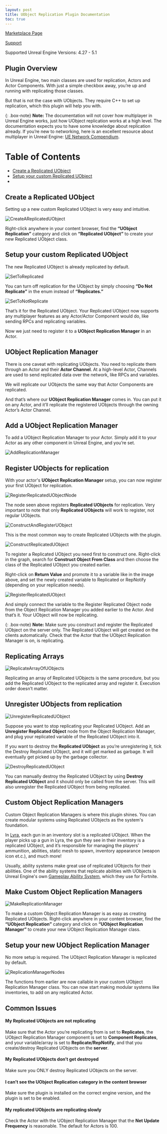 ```yaml
---
layout: post
title: UObject Replication Plugin Documentation
toc: true
---
```


[Marketplace Page](https://www.unrealengine.com/marketplace/en-US/product/34834b25f9b94125a015342fb3fae218)

[Support](https://discord.gg/NenE6EptdD)

Supported Unreal Engine Versions: 4.27 - 5.1

## Plugin Overview <a name="plugin-overview"></a>

In Unreal Engine, two main classes are used for replication, Actors and Actor Components. With just a simple checkbox away, you’re up and running with replicating those classes.

But that is not the case with UObjects. They require C++ to set up replication, which this plugin will help you with.

{: .box-note}
**Note:** The documentation will not cover how multiplayer in Unreal Engine works, just how UObject replication works at a high level. The documentation expects you to have some knowledge about replication already. If you’re new to networking, here is an excellent resource about multiplayer in Unreal Engine: [UE Network Compendium](https://cedric-neukirchen.net/Downloads/Compendium/UE4_Network_Compendium_by_Cedric_eXi_Neukirchen.pdf).

# Table of Contents
* [Create a Replicated UObject](#create-a-replicated-uobject)
* [Setup your custom Replicated UObject](#setup-your-custom-replicated-uobject)
*


## Create a Replicated UObject <a name="create-a-replicated-uobject"></a>

Setting up a new custom Replicated UObject is very easy and intuitive.

![CreateAReplicatedUObject](https://raw.githubusercontent.com/OlssonDev/olssondev.github.io/master/assets/img/CreateAReplicatedUObject.png)

Right-click anywhere in your content browser, find the **“UObject Replication”** category and click on **“Replicated UObject”** to create your new Replicated UObject class.

## Setup your custom Replicated UObject <a name="setup-your-custom-replicated-uobject"></a>

The new Replicated UObject is already replicated by default.

![SetToReplicated](https://raw.githubusercontent.com/OlssonDev/olssondev.github.io/master/assets/img/SetToReplicated.png)

You can turn off replication for the UObject by simply choosing **“Do Not Replicate”** in the enum instead of **“Replicates.”**

![SetToNotReplicate](https://raw.githubusercontent.com/OlssonDev/olssondev.github.io/master/assets/img/SetToNotReplicate.png)

That’s it for the Replicated UObject. Your Replicated UObject now supports any multiplayer features as any Actor/Actor Component would do, like sending RPCs and replicating variables. 

Now we just need to register it to a **UObject Replication Manager** in an Actor.

## UObject Replication Manager

There is one caveat with replicating UObjects. You need to replicate them through an Actor and their **Actor Channel**. At a high-level Actor, Channels are used to send replicated data over the network, like RPCs and variables. 

We will replicate our UObjects the same way that Actor Components are replicated. 

And that’s where our **UObject Replication Manager** comes in. You can put it on any Actor, and it’ll replicate the registered UObjects through the owning Actor’s Actor Channel.

## Add a UObject Replication Manager

To add a UObject Replication Manager to your Actor. Simply add it to your Actor as any other component in Unreal Engine, and you’re set.

![AddReplicationManager](https://raw.githubusercontent.com/OlssonDev/olssondev.github.io/master/assets/img/AddReplicationManager.png)

## Register UObjects for replication

With your actor's **UObject Replication Manager** setup, you can now register your first UObject for replication.

![RegisterReplicatedUObjectNode](https://raw.githubusercontent.com/OlssonDev/olssondev.github.io/master/assets/img/RegisterReplicatedUObjectNode.png)

The node seen above registers **Replicated UObjects** for replication. Very important to note that only **Replicated UObjects** will work to register, not regular UObjects.

![ConstructAndRegisterUObject](https://raw.githubusercontent.com/OlssonDev/olssondev.github.io/master/assets/img/ConstructAndRegisterUObject.png)

This is the most common way to create Replicated UObjects with the plugin.

![ConstructReplicatedUObject](https://raw.githubusercontent.com/OlssonDev/olssondev.github.io/master/assets/img/ConstructReplicatedUObject.png)

To register a Replicated UObject you need first to construct one. Right-click in the graph, search for **Construct Object From Class** and then choose the class of the Replicated UObject you created earlier.

Right-click on **Return Value** and promote it to a variable like in the image above, and set the newly created variable to Replicated or RepNotify (depending on your replication needs).

![RegisterReplicatedUObject](https://raw.githubusercontent.com/OlssonDev/olssondev.github.io/master/assets/img/RegisterReplicatedUObject.png)

And simply connect the variable to the Register Replicated Object node from the Object Replication Manager you added earlier to the Actor. And that’s it. Your UObject will now be replicating.

{: .box-note}
**Note:** Make sure you construct and register the Replicated UObject on the server only. The Replicated UObject will get created on the clients automatically. Check that the Actor that the UObject Replication Manager is on, is replicating. 

## Replicating Arrays

![ReplicateArrayOfUObjects](https://raw.githubusercontent.com/OlssonDev/olssondev.github.io/master/assets/img/ReplicatingArray.png)

Replicating an array of Replicated UObjects is the same procedure, but you add the Replicated UObject to the replicated array and register it. Execution order doesn’t matter.

## Unregister UObjects from replication

![UnregisterReplicatedUObject](https://raw.githubusercontent.com/OlssonDev/olssondev.github.io/master/assets/img/UnregisterReplicatedUObject.png)

Suppose you want to stop replicating your Replicated UObject. Add an **Unregister Replicated Object** node from the Object Replication Manager, and plug your replicated variable of the Replicated UObject into it. 

If you want to destroy the **Replicated UObject** as you’re unregistering it, tick the Destroy Replicated UObject, and it will get marked as garbage. It will eventually get picked up by the garbage collector.

![DestroyReplicatedUObject](https://raw.githubusercontent.com/OlssonDev/olssondev.github.io/master/assets/img/DestroyReplicatedUObject.png)

You can manually destroy the Replicated UObject by using **Destroy Replicated UObject** and it should only be called from the server. This will also unregister the Replicated UObject from being replicated.

## Custom Object Replication Managers

Custom Object Replication Managers is where this plugin shines. You can create modular systems using Replicated UObjects as the system's foundation. 

In [Lyra](https://dev.epicgames.com/community/learning/paths/Z4/lyra-starter-game), each gun in an inventory slot is a replicated UObject. When the player picks up a gun in Lyra, the gun they see in their inventory is a replicated UObject, and it’s responsible for managing the players’ ammunition, abilities, static mesh to spawn, inventory appearance (weapon icon et.c.), and much more!

Usually, ability systems make great use of replicated UObjects for their abilities. One of the ability systems that replicate abilities with UObjects is Unreal Engine's own [Gameplay Ability System](https://docs.unrealengine.com/5.0/en-US/gameplay-ability-system-for-unreal-engine/), which they use for Fortnite.

## Make Custom Object Replication Managers

![MakeReplicationManager](https://raw.githubusercontent.com/OlssonDev/olssondev.github.io/master/assets/img/MakeCustomReplicationManager.png)

To make a custom Object Replication Manager is as easy as creating Replicated UObjects. Right-click anywhere in your content browser, find the  **“UObject Replication”** category and click on **“UObject Replication Manager”** to create your new UObject Replication Manager class.

## Setup your new UObject Replication Manager

No more setup is required. The UObject Replication Manager is replicated by default.

![ReplicationManagerNodes](https://raw.githubusercontent.com/OlssonDev/olssondev.github.io/master/assets/img/ReplicationManagerNodes.png)

The functions from earlier are now callable in your custom UObject Replication Manager class. You can now start making modular systems like inventories, to add on any replicated Actor.

## Common Issues

#### My Replicated UObjects are not replicating

Make sure that the Actor you’re replicating from is set to **Replicates**, the UObject Replication Manager component is set to **Component Replicates**, and your variable/array is set to **Replicate/RepNotify**, and that you create/destroy Replicated UObjects on the **server**.

#### My Replicated UObjects don’t get destroyed

Make sure you ONLY destroy Replicated UObjects on the server.

#### I can’t see the UObject Replication category in the content browser

Make sure the plugin is installed on the correct engine version, and the plugin is set to be enabled.

#### My replicated UObjects are replicating slowly

Check the Actor with the UObject Replication Manager that the **Net Update Frequency** is reasonable. The default for Actors is 100.



